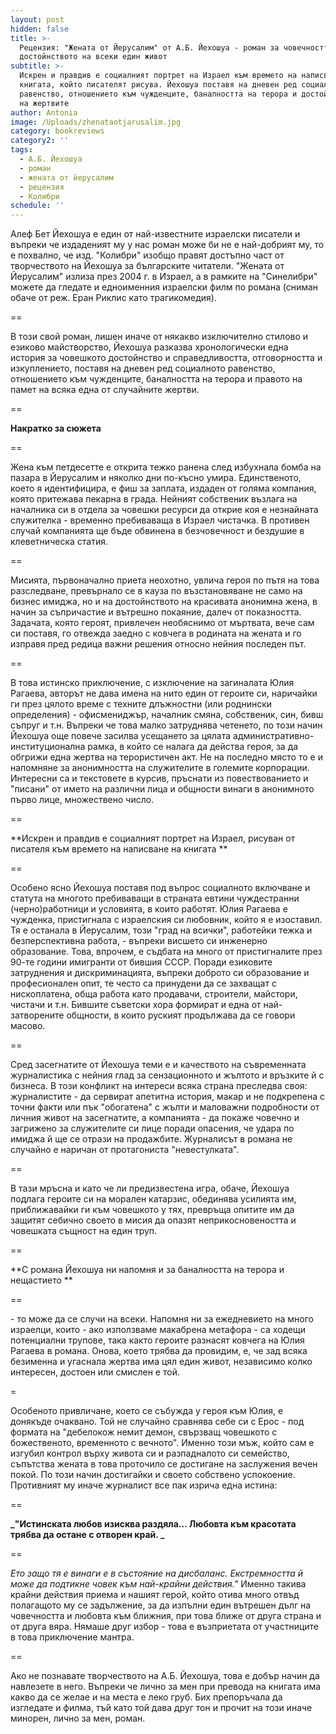 ```yaml
---
layout: post
hidden: false
title: >-
  Рецензия: "Жената от Йерусалим" от А.Б. Йехошуа - роман за човечността и за
  достойнството на всеки един живот
subtitle: >-
  Искрен и правдив е социалният портрет на Израел към времето на написване на
  книгата, който писателят рисува. Йехошуа поставя на дневен ред социалното
  равенство, отношението към чужденците, баналността на терора и достойнството
  на жертвите
author: Antonia
image: /Uploads/zhenataotjarusalim.jpg
category: bookreviews
category2: ''
tags:
  - А.Б. Йехошуа
  - роман
  - жената от йерусалим
  - рецензия
  - Колибри
schedule: ''
---
```

Алеф Бет Йехошуа е един от най-известните израелски писатели и въпреки че издаденият му у нас роман може би не е най-добрият му, то е похвално, че изд. "Колибри" изобщо правят достъпно част от творчеството на Йехошуа за българските читатели. "Жената от Йерусалим" излиза през 2004 г. в Израел, а в рамките на "Синелибри" можете да гледате и едноименния израелски филм по романа (сниман обаче от реж. Еран Риклис като трагикомедия). 

\==

В този свой роман, лишен иначе от някакво изключително стилово и езиково майстворство, Йехошуа разказва хронологически една история за човешкото достойнство и справедливостта, отговорността и изкуплението, поставя на дневен ред социалното равенство, отношението към чужденците, баналността на терора и правото на памет на всяка една от случайните жертви.

\==

**Накратко за сюжета**

\==

Жена към петдесетте е открита тежко ранена след избухнала бомба на пазара в Йерусалим и няколко дни по-късно умира. Единственото, което я идентифицира, е фиш за заплата, издаден от голяма компания, която притежава пекарна в града. Нейният собственик възлага на началника си в отдела за човешки ресурси да открие коя е незнайната служителка - временно пребиваваща в Израел чистачка. В противен случай компанията ще бъде обвинена в безчовечност и бездушие в клеветническа статия. 

\==

Мисията, първоначално приета неохотно, увлича героя по пътя на това разследване, превърнало се в кауза по възстановяване не само на бизнес имиджа, но и на достойнството на красивата анонимна жена, в начин за съпричастие и вътрешно покаяние, далеч от показността. Задачата, която героят, привлечен необяснимо от мъртвата, вече сам си поставя, го отвежда заедно с ковчега в родината на жената и го изправя пред редица важни решения относно нейния последен път.

\==

В това истинско приключение, с изключение на загиналата Юлия Рагаева, авторът не дава имена на нито един от героите си, наричайки ги през цялото време с техните длъжностни (или роднински определения) - офисмениджър, началник смяна, собственик, син, бивш съпруг и т.н. Въпреки че това малко затруднява четенето, по този начин Йехошуа още повече засилва усещането за цялата административно-институционална рамка, в който се налага да действа героя, за да обгрижи една жертва на терористичен акт. Не на последно място то е и напомняне за анонимността на служителите в големите корпорации. Интересни са и текстовете в курсив, пръснати из повествованието и "писани" от името на различни лица и общности винаги в анонимното първо лице, множествено число. 

\==

**Искрен и правдив е социалният портрет на Израел, рисуван от писателя към времето на написване на книгата **

\==

Особено ясно Йехошуа поставя под въпрос социалното включване и статута на многото пребиваващи в страната евтини чуждестранни (черно)работници и  условията, в които работят. Юлия Рагаева е чужденка, пристигнала с израелския си любовник, който я е изоставил. Тя е останала в Йерусалим, този "град на всички", работейки тежка и безперспективна работа, - въпреки висшето си инженерно образование. Това, впрочем, е съдбата на много от пристигналите през 90-те години имигранти от бившия СССР. Поради езиковите затруднения и дискриминацията, въпреки доброто си образование и професионален опит, те често са принудени да се захващат с нископлатена, обща работа като продавачи, строители, майстори, чистачи и т.н. Бившите съветски хора формират и една от най-затворените общности, в които руският продължава да се говори масово. 

\==

Сред засегнатите от Йехошуа теми е и качеството на съвременната журналистика с нейния глад за сензационното и жълтото и връзките й с бизнеса. В този конфликт на интереси всяка страна преследва своя: журналистите - да сервират апетитна история, макар и не подкрепена с точни факти или пък "обогатена" с жълти и маловажни подробности от личния живот на засегнатите, а компанията - да покаже човечно и загрижено за служителите си лице поради опасения, че удара по имиджа й ще се отрази на продажбите. Журналисът в романа не случайно е наричан от протагониста "невестулката".

\==

В тази мръсна и като че ли предизвестена игра, обаче, Йехошуа подлага героите си на морален катарзис, обединява усилията им, приближавайки ги към човешкото у тях, превръща опитите им да защитят себично своето в мисия да опазят неприкосновеността и човешката същност на един труп. 

\==

**С романа Йехошуа ни напомня и за баналността на терора и нещастието **

\==

\- то може да се случи на всеки. Напомня ни за ежедневието на много израелци, които - ако използваме макабрена метафора - са ходещи потенциални трупове, така както героите разнасят ковчега на Юлия Рагаева в романа. Онова, което трябва да провидим, е, че зад всяка безименна и угаснала жертва има цял един живот, независимо колко интересен, достоен или смислен е той. 

\=

Особеното привличане, което се събужда у героя към Юлия, е донякъде очаквано. Той не случайно сравнява себе си с Ерос - под формата на "дебелокож немит демон, свързващ човешкото с божественото, временното с вечното". Именно този мъж, който сам е изгубил контрол върху живота си и разпадналото си семейство, съпътства жената в това проточило се достигане на заслужения вечен покой. По този начин достигайки и своето собствено успокоение. Противният му иначе журналист все пак изрича една истина: 

\==

**_"Истинската любов изисква раздяла... Любовта към красотата трябва да остане с отворен край. _**

\==

_Ето защо тя е винаги е в състояние на дисбаланс. Екстремността й може да подтикне човек към най-крайни действия."_ Именно такива крайни действия приема и нашият герой, който отива много отвъд полагащото му се задължение, за да изпълни един вътрешен дълг на човечността и любовта към ближния, при това ближе от друга страна и от друга вяра. Нямаше друг избор - това е възприетата от участниците в това приключение мантра.

\==

Ако не познавате творчеството на А.Б. Йехошуа, това е добър начин да навлезете в него. Въпреки че лично за мен при превода на книгата има какво да се желае и на места е леко груб. Бих препоръчала да изгледате и филма, тъй като той дава друг тон и прочит на този иначе минорен, лично за мен, роман.
